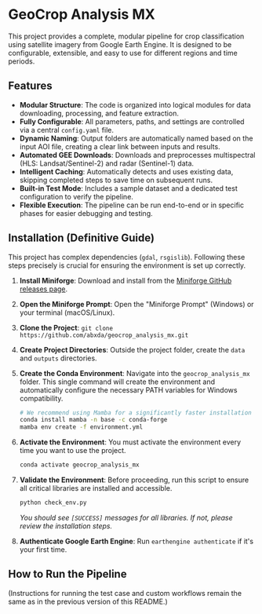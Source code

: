 # GeoCrop Analysis MX

This project provides a complete, modular pipeline for crop classification using satellite imagery from Google Earth Engine. It is designed to be configurable, extensible, and easy to use for different regions and time periods.

## Features

- **Modular Structure**: The code is organized into logical modules for data downloading, processing, and feature extraction.
- **Fully Configurable**: All parameters, paths, and settings are controlled via a central `config.yaml` file.
- **Dynamic Naming**: Output folders are automatically named based on the input AOI file, creating a clear link between inputs and results.
- **Automated GEE Downloads**: Downloads and preprocesses multispectral (HLS: Landsat/Sentinel-2) and radar (Sentinel-1) data.
- **Intelligent Caching**: Automatically detects and uses existing data, skipping completed steps to save time on subsequent runs.
- **Built-in Test Mode**: Includes a sample dataset and a dedicated test configuration to verify the pipeline.
- **Flexible Execution**: The pipeline can be run end-to-end or in specific phases for easier debugging and testing.

## Installation (Definitive Guide)

This project has complex dependencies (`gdal`, `rsgislib`). Following these steps precisely is crucial for ensuring the environment is set up correctly.

1.  **Install Miniforge**: Download and install from the [Miniforge GitHub releases page](https://github.com/conda-forge/miniforge/releases).
2.  **Open the Miniforge Prompt**: Open the "Miniforge Prompt" (Windows) or your terminal (macOS/Linux).
3.  **Clone the Project**: `git clone https://github.com/abxda/geocrop_analysis_mx.git`
4.  **Create Project Directories**: Outside the project folder, create the `data` and `outputs` directories.
5.  **Create the Conda Environment**: Navigate into the `geocrop_analysis_mx` folder. This single command will create the environment and automatically configure the necessary PATH variables for Windows compatibility.
    ```bash
    # We recommend using Mamba for a significantly faster installation
    conda install mamba -n base -c conda-forge
    mamba env create -f environment.yml
    ```
6.  **Activate the Environment**: You must activate the environment every time you want to use the project.
    ```bash
    conda activate geocrop_analysis_mx
    ```
7.  **Validate the Environment**: Before proceeding, run this script to ensure all critical libraries are installed and accessible.
    ```bash
    python check_env.py
    ```
    *You should see `[SUCCESS]` messages for all libraries. If not, please review the installation steps.*

8.  **Authenticate Google Earth Engine**: Run `earthengine authenticate` if it's your first time.

## How to Run the Pipeline

(Instructions for running the test case and custom workflows remain the same as in the previous version of this README.)
